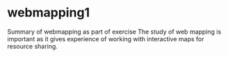 # webmapping1
Summary of webmapping as part of exercise
The study of web mapping is important as it gives experience of working with interactive maps for resource sharing.
